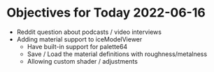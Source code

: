 # Objectives for Today 2022-06-16

- Reddit question about podcasts / video interviews
- Adding material support to iceModelViewer
  - Have built-in support for palette64
  - Save / Load the material definitions with roughness/metalness
  - Allowing custom shader / adjustments
